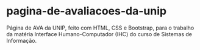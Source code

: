 # pagina-de-avaliacoes-da-unip
Página de AVA da UNIP, feito com HTML, CSS e Bootstrap, para o trabalho da matéria Interface Humano-Computador (IHC) do curso de Sistemas de Informação.

